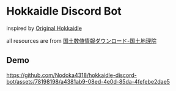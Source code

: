 # Hokkaidle Discord Bot
inspired by [Original Hokkaidle](https://hokkaidle.web.app)

all resources are from [国土数値情報ダウンロード-国土地理院](https://nlftp.mlit.go.jp/ksj/index.html)

## Demo

https://github.com/Nodoka4318/hokkaidle-discord-bot/assets/78198198/a4381ab9-08ed-4e0d-85da-4fefebe2dae5

